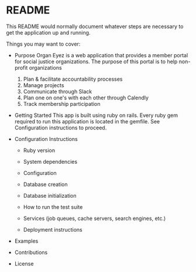# README

This README would normally document whatever steps are necessary to get the
application up and running.

Things you may want to cover:

* Purpose 
   Organ Eyez is a web application that provides a member portal for social justice organizations. The purpose of this portal is to help non-profit organizations
   1. Plan & facilitate accountability processes
   2. Manage projects
   3. Communicate through Slack
   4. Plan one on one's with each other through Calendly 
   5. Track membership participation 
   
* Getting Started
   This app is built using ruby on rails. Every ruby gem required to run this application is located in the gemfile. See Configuration instructions to proceed. 

* Configuration Instructions
    * Ruby version

    * System dependencies

    * Configuration

    * Database creation

    * Database initialization

    * How to run the test suite

    * Services (job queues, cache servers, search engines, etc.)

    * Deployment instructions

* Examples

* Contributions

* License 
